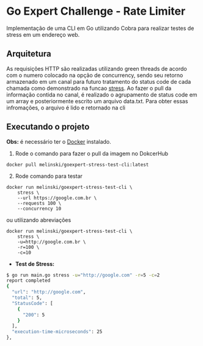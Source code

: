 # Go Expert Challenge - Rate Limiter

Implementação de uma CLI em Go utilizando Cobra para realizar testes de stress em um endereço web.

## Arquitetura

As requisições HTTP são realizadas utilizando green threads de acordo com o numero colocado na opção de concurrency, sendo seu retorno armazenado em um canal para futuro tratamento do status code de cada chamada como demonstrado na funcao [stress](internal/usecases/stress.go). Ao fazer o pull da informação contida no canal, é realizado o agrupamento de status code em um array e posteriormente escrito um arquivo data.txt. Para obter essas infromações, o arquivo é lido e retornado na cli

## Executando o projeto

**Obs:** é necessário ter o [Docker](https://www.docker.com/) instalado.

1. Rode o comando para fazer o pull da imagem no DokcerHub

```
docker pull melinski/goexpert-stress-test-cli:latest
```

2. Rode comando para testar

```
docker run melinski/goexpert-stress-test-cli \
    stress \
    --url https://google.com.br \
    --requests 100 \
    --concurrency 10
```

ou utilizando abreviações

```
docker run melinski/goexpert-stress-test-cli \
    stress \
    -u=http://google.com.br \
    -r=100 \
    -c=10
```

-   **Test de Stress:**

```sh
$ go run main.go stress -u="http://google.com" -r=5 -c=2
report completed
{
  "url": "http://google.com",
  "total": 5,
  "StatusCode": [
    {
      "200": 5
    }
  ],
  "execution-time-microseconds": 25
},
```
